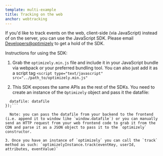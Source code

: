 ```yaml
---
template: multi-example
title: Tracking on the web
anchor: webtracking
---
```


If you'd like to track events on the web, client-side (via JavaScript) instead of on the server, you can use the JavaScript SDK. Please email [Developers@optimizely](developers@optimizely.com) to get a hold of the SDK.

Instructions for using the SDK:

1. Grab the `optimizely.min.js` file and include it in your JavaScript bundle via webpack or your preferred bundling tool. You can also just add it as a script tag `<script type="text/javascript" src="../path_to/optimizely.min.js"`

2. This SDK exposes the same APIs as the rest of the SDKs. You need to create an instance of the `Optimizely` object and pass it the datafile:
```optimizelyInstance = optimizely.createInstance({
  datafile: datafile
});```

  Note: you can pass the datafile from your backend to the frontend (i.e. append it to window like `window.datafile`) or you can manually send an HTTP request from your web frontend code to grab it from the CDN and parse it as a JSON object to pass it to the `optimizely` constructor.

3. Once you have an instance of `optimizely` you can call the `track` method as such: `optimizelyInstance.track(eventKey, userId, attributes, eventValue)`
